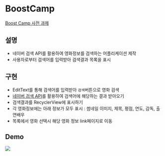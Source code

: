 # BoostCamp
[Boost Camp 사전 과제](https://github.com/boostcamp-connect/boostcamp_3_Android)

## 설명
- 네이버 검색 API를 활용하여 영화정보를 검색하는 어플리케이션 제작
- 사용자로부터 검색어를 입력받아 검색결과 목록을 표시

## 구현
- EditText를 통해 검색어를 입력받아 `검색`버튼으로 영화 검색
- [네이버 검색 API](https://developers.naver.com/docs/search/movie/)를 활용하여 검색어에 해당하는 결과 받아오기
- 검색결과를 RecyclerView에 표시하기
- 각 영화정보에는 아래 정보가 모두 표시
: 썸네일 이미지, 제목, 평점, 연도, 감독, 출연배우
- 목록에서 영화 선택시 해당 영화 정보 link페이지로 이동

## Demo
![](https://github.com/thisisiron/BoostCamp/blob/master/images/xman.gif)
